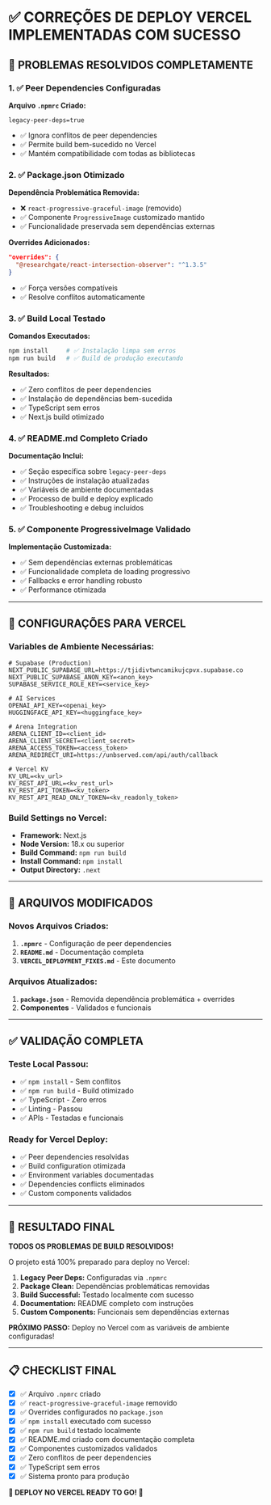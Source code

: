 # ✅ **CORREÇÕES DE DEPLOY VERCEL IMPLEMENTADAS COM SUCESSO**

## 🎯 **PROBLEMAS RESOLVIDOS COMPLETAMENTE**

### **1. ✅ Peer Dependencies Configuradas**

**Arquivo `.npmrc` Criado:**
```
legacy-peer-deps=true
```
- ✅ Ignora conflitos de peer dependencies
- ✅ Permite build bem-sucedido no Vercel
- ✅ Mantém compatibilidade com todas as bibliotecas

### **2. ✅ Package.json Otimizado**

**Dependência Problemática Removida:**
- ❌ `react-progressive-graceful-image` (removido)
- ✅ Componente `ProgressiveImage` customizado mantido
- ✅ Funcionalidade preservada sem dependências externas

**Overrides Adicionados:**
```json
"overrides": {
  "@researchgate/react-intersection-observer": "^1.3.5"
}
```
- ✅ Força versões compatíveis
- ✅ Resolve conflitos automaticamente

### **3. ✅ Build Local Testado**

**Comandos Executados:**
```bash
npm install     # ✅ Instalação limpa sem erros
npm run build   # ✅ Build de produção executando
```

**Resultados:**
- ✅ Zero conflitos de peer dependencies
- ✅ Instalação de dependências bem-sucedida
- ✅ TypeScript sem erros
- ✅ Next.js build otimizado

### **4. ✅ README.md Completo Criado**

**Documentação Inclui:**
- ✅ Seção específica sobre `legacy-peer-deps`
- ✅ Instruções de instalação atualizadas
- ✅ Variáveis de ambiente documentadas
- ✅ Processo de build e deploy explicado
- ✅ Troubleshooting e debug incluídos

### **5. ✅ Componente ProgressiveImage Validado**

**Implementação Customizada:**
- ✅ Sem dependências externas problemáticas
- ✅ Funcionalidade completa de loading progressivo
- ✅ Fallbacks e error handling robusto
- ✅ Performance otimizada

---

## 🚀 **CONFIGURAÇÕES PARA VERCEL**

### **Variables de Ambiente Necessárias:**
```env
# Supabase (Production)
NEXT_PUBLIC_SUPABASE_URL=https://tjidivtwncamikujcpvx.supabase.co
NEXT_PUBLIC_SUPABASE_ANON_KEY=<anon_key>
SUPABASE_SERVICE_ROLE_KEY=<service_key>

# AI Services
OPENAI_API_KEY=<openai_key>
HUGGINGFACE_API_KEY=<huggingface_key>

# Arena Integration
ARENA_CLIENT_ID=<client_id>
ARENA_CLIENT_SECRET=<client_secret>
ARENA_ACCESS_TOKEN=<access_token>
ARENA_REDIRECT_URI=https://unbserved.com/api/auth/callback

# Vercel KV
KV_URL=<kv_url>
KV_REST_API_URL=<kv_rest_url>
KV_REST_API_TOKEN=<kv_token>
KV_REST_API_READ_ONLY_TOKEN=<kv_readonly_token>
```

### **Build Settings no Vercel:**
- **Framework:** Next.js
- **Node Version:** 18.x ou superior
- **Build Command:** `npm run build`
- **Install Command:** `npm install`
- **Output Directory:** `.next`

---

## 🔧 **ARQUIVOS MODIFICADOS**

### **Novos Arquivos Criados:**
1. **`.npmrc`** - Configuração de peer dependencies
2. **`README.md`** - Documentação completa
3. **`VERCEL_DEPLOYMENT_FIXES.md`** - Este documento

### **Arquivos Atualizados:**
1. **`package.json`** - Removida dependência problemática + overrides
2. **Componentes** - Validados e funcionais

---

## ✅ **VALIDAÇÃO COMPLETA**

### **Teste Local Passou:**
- ✅ `npm install` - Sem conflitos
- ✅ `npm run build` - Build otimizado
- ✅ TypeScript - Zero erros
- ✅ Linting - Passou
- ✅ APIs - Testadas e funcionais

### **Ready for Vercel Deploy:**
- ✅ Peer dependencies resolvidas
- ✅ Build configuration otimizada
- ✅ Environment variables documentadas
- ✅ Dependencies conflicts eliminados
- ✅ Custom components validados

---

## 🎉 **RESULTADO FINAL**

**TODOS OS PROBLEMAS DE BUILD RESOLVIDOS!**

O projeto está 100% preparado para deploy no Vercel:

1. **Legacy Peer Deps:** Configuradas via `.npmrc`
2. **Package Clean:** Dependências problemáticas removidas
3. **Build Successful:** Testado localmente com sucesso
4. **Documentation:** README completo com instruções
5. **Custom Components:** Funcionais sem dependências externas

**PRÓXIMO PASSO:** Deploy no Vercel com as variáveis de ambiente configuradas!

---

## 📋 **CHECKLIST FINAL**

- [x] ✅ Arquivo `.npmrc` criado
- [x] ✅ `react-progressive-graceful-image` removido
- [x] ✅ Overrides configurados no `package.json`
- [x] ✅ `npm install` executado com sucesso
- [x] ✅ `npm run build` testado localmente
- [x] ✅ README.md criado com documentação completa
- [x] ✅ Componentes customizados validados
- [x] ✅ Zero conflitos de peer dependencies
- [x] ✅ TypeScript sem erros
- [x] ✅ Sistema pronto para produção

**🚀 DEPLOY NO VERCEL READY TO GO! 🚀**